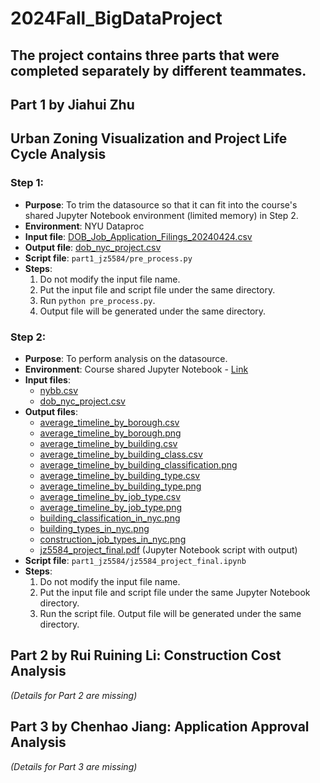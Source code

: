 # 2024Fall_BigDataProject

## The project contains three parts that were completed separately by different teammates.

## Part 1 by Jiahui Zhu
## Urban Zoning Visualization and Project Life Cycle Analysis

### Step 1:

- **Purpose**: To trim the datasource so that it can fit into the course's shared Jupyter Notebook environment (limited memory) in Step 2.
- **Environment**: NYU Dataproc
- **Input file**: [DOB_Job_Application_Filings_20240424.csv](https://drive.google.com/file/d/10iKs7pfTqVXpMk9xTDbXLeADR9kJSIF6/view?usp=drive_link)
- **Output file**: [dob_nyc_project.csv](https://drive.google.com/file/d/1VsRhWrJeVmfhZQ_-AwLq4URs8bRgCisO/view?usp=drive_link)
- **Script file**: `part1_jz5584/pre_process.py`
- **Steps**:
  1. Do not modify the input file name.
  2. Put the input file and script file under the same directory.
  3. Run `python pre_process.py`.
  4. Output file will be generated under the same directory.

### Step 2:

- **Purpose**: To perform analysis on the datasource.
- **Environment**: Course shared Jupyter Notebook - [Link](https://csgy-6513-spring.rcnyu.org/user/jz5584/tree/jz5584_project)
- **Input files**:
  - [nybb.csv](https://drive.google.com/file/d/1VsRhWrJeVmfhZQ_-AwLq4URs8bRgCisO/view?usp=drive_link)
  - [dob_nyc_project.csv](https://drive.google.com/drive/folders/1skDuhQt2xQXZehsV7X0nEeWBx2AoVBAS?usp=sharing/output/dob_nyc_project.csv)
- **Output files**:
  - [average_timeline_by_borough.csv](https://drive.google.com/file/d/1hsyFO_iinYafyHNP_OSyguimVoXeTr-4/view?usp=drive_link)
  - [average_timeline_by_borough.png](https://drive.google.com/file/d/1fxD2DlLMvqHcZ61_bNYJ9fYog1Xhe8-n/view?usp=drive_link)
  - [average_timeline_by_building.csv](https://drive.google.com/file/d/1jFdwe_2iWfUNwRyQ-0qHxNnoBVFD8DFD/view?usp=drive_link)
  - [average_timeline_by_building_class.csv](https://drive.google.com/file/d/1MzQ0_eyLIH63VtUT3jXOusGyDUofaLqr/view?usp=drive_link)
  - [average_timeline_by_building_classification.png](https://drive.google.com/file/d/1MzQ0_eyLIH63VtUT3jXOusGyDUofaLqr/view?usp=drive_link)
  - [average_timeline_by_building_type.csv](https://drive.google.com/file/d/1dJVBRxbpaqQtpzmFv8MW0xb-tvGaQxfg/view?usp=drive_link)
  - [average_timeline_by_building_type.png](https://drive.google.com/file/d/12Ve8_qAdKYB-F16fgL-gHHcCOgYRE6Jq/view?usp=drive_link)
  - [average_timeline_by_job_type.csv](https://drive.google.com/file/d/1wseqkzQOEunkl6Mi8t9CPtr75YemEW3K/view?usp=drive_link)
  - [average_timeline_by_job_type.png](https://drive.google.com/file/d/1dzNZp1hDePme5WXRP8t6GY1tPxE_FgIz/view?usp=drive_link)
  - [building_classification_in_nyc.png](https://drive.google.com/file/d/1OuQ-gPHpcZKEKn3ROx0dsY-UzR3X-xqk/view?usp=drive_link)
  - [building_types_in_nyc.png](https://drive.google.com/file/d/1VOdux-ypDK1OJnFUwv5zDagUm-hMMxQV/view?usp=drive_link)
  - [construction_job_types_in_nyc.png](https://drive.google.com/file/d/1TObFhSVmJxguXS0S_oi4oEGlCuPJT_n6/view?usp=drive_link)
  - [jz5584_project_final.pdf](https://drive.google.com/file/d/1yu5ikvI1pOaMFCrLVDWcNvgXx-mXPgOL/view?usp=drive_link) (Jupyter Notebook script with output)
- **Script file**: `part1_jz5584/jz5584_project_final.ipynb`
- **Steps**:
  1. Do not modify the input file name.
  2. Put the input file and script file under the same Jupyter Notebook directory.
  3. Run the script file. Output file will be generated under the same directory.

## Part 2 by Rui Ruining Li: Construction Cost Analysis

*(Details for Part 2 are missing)*

## Part 3 by Chenhao Jiang: Application Approval Analysis

*(Details for Part 3 are missing)*
